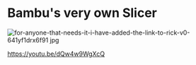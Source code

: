 # Bambu's very own Slicer

![for-anyone-that-needs-it-i-have-added-the-link-to-rick-v0-641yf1drx6f91 jpg](https://github.com/user-attachments/assets/5a2c0d37-f58d-4161-9dea-03643dc8d2b0)


https://youtu.be/dQw4w9WgXcQ
